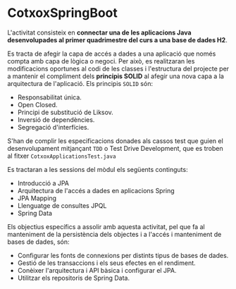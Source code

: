 # CotxoxSpringBoot
L'activitat consisteix en **connectar una de les aplicacions Java desenvolupades al primer quadrimestre del curs a una base de dades H2**. 

Es tracta de afegir la capa de accés a dades a una aplicació que només compta amb capa de lògica o negoci. Per això, es realitzaran les modificacions oportunes al codi de les classes i  l'estructura del projecte per a mantenir el compliment dels **principis SOLID** al afegir una nova capa a la arquitectura de l'aplicació. Els principis `SOLID` són:

 - Responsabilitat única.
 - Open Closed.
 - Principi de substitució de Liksov. 
 - Inversió de dependències.
 - Segregació d'interfícies.

S'han de complir les especificacions donades als cassos test que guien el desenvolupament mitjançant `TDD` o Test Drive Development, que es troben al fitxer `CotxoxApplicationsTest.java`

Es tractaran a les sessions del mòdul els següents continguts:

 - Introducció a JPA 
 - Arquitectura de l'accés a dades en aplicacions Spring 
 - JPA Mapping 
 - Llenguatge de consultes JPQL 
 - Spring Data 

Els objectius específics a assolir amb aquesta activitat, pel que fa al manteniment de la persistència dels objectes i a l'accés i manteniment de bases de dades, són:

 - Configurar les fonts de connexions per distints tipus de bases de dades. 
 - Gestió de les transaccions i els seus efectes en el rendiment. 
 - Conèixer l'arquitectura i  API bàsica i configurar el JPA. 
 - Utilitzar els repositoris de Spring Data.